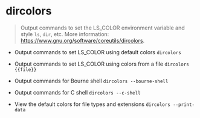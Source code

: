 # dircolors
> Output commands to set the LS_COLOR environment variable and style `ls`, `dir`, etc.
> More information: <https://www.gnu.org/software/coreutils/dircolors>.

- Output commands to set LS_COLOR using default colors
`dircolors`

- Output commands to set LS_COLOR using colors from a file
`dircolors {{file}}`

- Output commands for Bourne shell
`dircolors --bourne-shell`

- Output commands for C shell
`dircolors --c-shell`

- View the default colors for file types and extensions
`dircolors --print-data`

